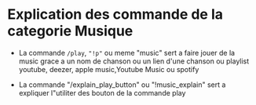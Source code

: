 # Explication des commande de la categorie Musique

- La commande `/play`, `"!p"` ou meme "music" sert a faire jouer de la music grace a un nom de chanson ou un lien d'une chanson ou playlist youtube, deezer, apple music,Youtube Music ou spotify

- La commande "/explain_play_button" ou "!music_explain" sert a expliquer l"utiliter des bouton de la commande play
